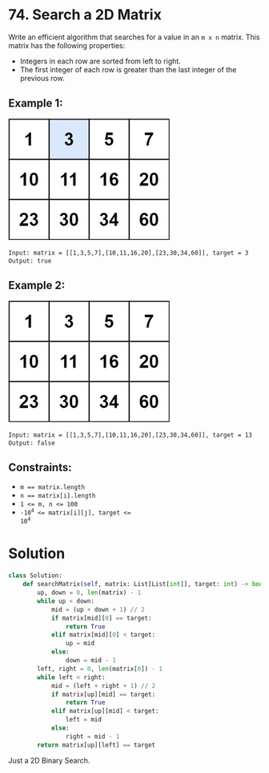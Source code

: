 # 74. Search a 2D Matrix

Write an efficient algorithm that searches for a value in an `m x n` matrix. This matrix has the following properties:
- Integers in each row are sorted from left to right.
- The first integer of each row is greater than the last integer of the previous row.

## Example 1:
![mat5.jpg](/src/mat5.jpg)
```
Input: matrix = [[1,3,5,7],[10,11,16,20],[23,30,34,60]], target = 3
Output: true
```

## Example 2:
![mat6.jpg](/src/mat6.jpg)
```
Input: matrix = [[1,3,5,7],[10,11,16,20],[23,30,34,60]], target = 13
Output: false
```

## Constraints:
- `m == matrix.length`
- `n == matrix[i].length`
- `1 <= m, n <= 100`
- <code>-10<sup>4</sup> <= matrix[i][j], target <= 10<sup>4</sup></code>

# Solution
```python
class Solution:
    def searchMatrix(self, matrix: List[List[int]], target: int) -> bool:
        up, down = 0, len(matrix) - 1
        while up < down:
            mid = (up + down + 1) // 2
            if matrix[mid][0] == target:
                return True
            elif matrix[mid][0] < target:
                up = mid
            else:
                down = mid - 1
        left, right = 0, len(matrix[0]) - 1
        while left < right:
            mid = (left + right + 1) // 2
            if matrix[up][mid] == target:
                return True
            elif matrix[up][mid] < target:
                left = mid
            else:
                right = mid - 1
        return matrix[up][left] == target
```
Just a 2D Binary Search.
